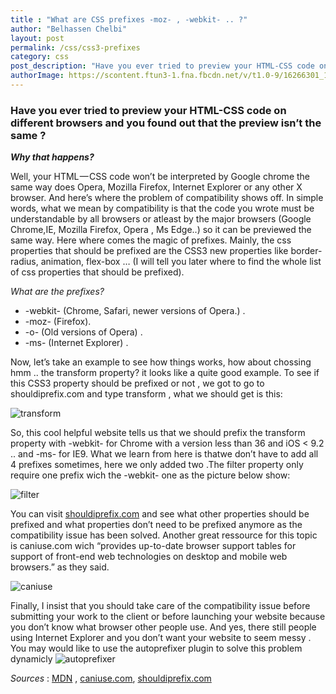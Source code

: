```yaml
---
title : "What are CSS prefixes -moz- , -webkit- .. ?"
author: "Belhassen Chelbi"
layout: post
permalink: /css/css3-prefixes
category: css
post_description: "Have you ever tried to preview your HTML-CSS code on different browsers and you found out that the preview isn’t the same ? Why that happens? "
authorImage: https://scontent.ftun3-1.fna.fbcdn.net/v/t1.0-9/16266301_1193188357446859_2815577307034812969_n.jpg?oh=f048a6b28a8ce13e87529db5ae982f10&oe=5AD012E2
---
```


### Have you ever tried to preview your HTML-CSS code on different browsers and you found out that the preview isn’t the same ?
***Why that happens?***

Well, your HTML — CSS code won’t be interpreted by Google chrome the same way does Opera, Mozilla Firefox, Internet Explorer or any other X browser. And here’s where the problem of compatibility shows off. In simple words, what we mean by compatibility is that the code you wrote must be understandable by all browsers or atleast by the major browsers (Google Chrome,IE, Mozilla Firefox, Opera , Ms Edge..) so it can be previewed the same way. Here where comes the magic of prefixes.
Mainly, the css properties that should be prefixed are the CSS3 new properties like border-radius, animation, flex-box … (I will tell you later where to find the whole list of css properties that should be prefixed).

*What are the prefixes?*

*  -webkit- (Chrome, Safari, newer versions of Opera.) .
*  -moz- (Firefox).
*  -o- (Old versions of Opera) .
*  -ms- (Internet Explorer) .

Now, let’s take an example to see how things works, how about chossing hmm .. the transform property? it looks like a quite good example. To see if this CSS3 property should be prefixed or not , we got to go to shouldiprefix.com and type transform , what we should get is this:

![transform](http://i.imgur.com/NHaAXKA.png)

So, this cool helpful website tells us that we should prefix the transform property with -webkit- for Chrome with a version less than 36 and iOS < 9.2 .. and -ms- for IE9. What we learn from here is thatwe don’t have to add all 4 prefixes sometimes, here we only added two .The filter property only require one prefix wich the -webkit- one as the picture below show:

![filter](http://i.imgur.com/UMKMxGk.png)

You can visit [shouldiprefix.com](http://shouldiprefix.com/) and see what other properties should be prefixed and what properties don’t need to be prefixed anymore as the compatibility issue has been solved.
Another great ressource for this topic is caniuse.com wich “provides up-to-date browser support tables for support of front-end web technologies on desktop and mobile web browsers.” as they said.

![caniuse](http://i.imgur.com/cnp9Nj3g.png)

Finally, I insist that you should take care of the compatibility issue before submitting your work to the client or before launching your website because you don’t know what browser other people use. And yes, there still people using Internet Explorer and you don’t want your website to seem messy .
You may would like to use the autoprefixer plugin to solve this problem dynamicly
![autoprefixer](http://i.imgur.com/Ukow8W0.png)

*Sources* : [MDN](http://https://developer.mozilla.org/fr/) , [caniuse.com](http://caniuse.com/#), [shouldiprefix.com](http://shouldiprefix.com/)